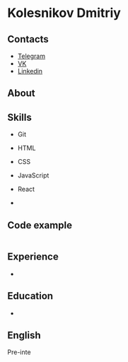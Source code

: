 # Kolesnikov Dmitriy

## Contacts
- [Telegram](https://t.me/tytytyw "write to telegram")
- [VK](https://vk.com/tytytyw "vk profile")
- [Linkedin](https://www.linkedin.com/in/tytytyw "linkedin profile")

## About

## Skills
- Git
- HTML
- CSS
- JavaScript
- React

-
## Code example
```

```
## Experience
-

## Education
-

## English

Pre-inte